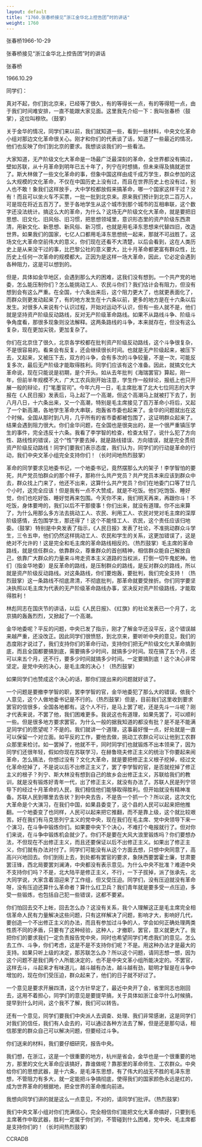 ```yaml
---
layout: default
title: "1760.张春桥接见“浙江金华北上控告团”时的讲话"
weight: 1760
---
```


张春桥1966-10-29

张春桥接见“浙江金华北上控告团”时的讲话

张春桥

1966.10.29

同学们：

真对不起，你们到北京来，已经等了很久，有的等得长一点，有的等得短一点，由于我们时间难安排，一直不能跟大家见面。这里我先介绍一下：我叫张春桥（鼓掌），这位叫穆欣。（鼓掌）

关于金华的情况，同学们来以前，我们就知道一些，看到一些材料，中央文化革命小组对那边文化革命很关心。刚才和你们的代表谈了话，知道了一些最近的情况，他们也反映了你们到北京的要求。我想谈谈我们的一些看法。

大家知道，无产阶级文化大革命是一场最广泛最深刻的革命，全世界都没有搞过，壁如苏联，从十月革命到明年已五十年了，列宁在时想搞，但未来得及搞就逝世了。斯大林做了一些文化革命的事，但象中国这样由成千成万学生，群众参加的这么大规模的文化革命，不仅在中国历史上没有过，而且在世界历史上也没有过，别人也不敢！象我们这样放手，大中学校都放假来搞革命，哪一个国家这样干过？没有！而且可以坐火车不买票，一批一批到北京来。原来我们预计到北京二百万人，可是现在将近五百万了。至于各地学生从这个城市到那个城市的互相串联，这个数字还没法统计。搞这么大的革命，为什么？这场无产阶级文化大革命，就是要把旧思想、旧文化、旧风俗、旧习惯，把思想领域里，意识形态里的资产阶级东西肃清，用新文化、新思想、新风俗、新习惯，也就是用毛泽东思想来代替四旧，改造世界。如果我们的国家，七亿人口都用毛泽东思想统一起来，那就不可战胜了。这场文化大革命空前伟大的意义，你们现在还看不大清楚，以后会看到，这在人类历史上是从来没干过的事，比巴黎公社的意义要大，比十月革命都更富有群众性，比历史上任何一次革命的规模都大。正因为是这样一场大革命，因此，它必定会遇到各种阻力，这是可以想到的。

但是，具体如金华地区，会遇到那么大的困难，这我们没有想到。一个共产党的地委，怎么能压制你们？怎么能挑动工人、农民斗你们？我们估计会有阻力，但没有想到会有这么严重。在全国，十六条出来后，这个阻力更大了，也就更表面化了，而群众则更发动起来了，有的地方发生在十六条以前，更多的地方是在十六条以后发生。对很多人来说有个认识过程，开始对运动不认识，但有一些人就不是，他们就是坚持资产阶级反动路线，反对无产阶级革命路线。如果不从路线斗争、阶级斗争角度看，那很多现象则没法解释。这两条路线的斗争，本来就存在，但没有这么复杂，现在更加尖锐，更加复杂了。

你们在北京住了很久，北京各学校都在批判资产阶级反动路线，这个斗争很复杂，不是很容易的。看来会有反复，还会继续很长时间。也就是无产阶级起来，被压下去，又起来，又被压下去，双方的斗争，会有多次的斗争较量，不是一次，可能反复多次，最后无产阶级才能取得胜利。同学们应该有这个准备。因此，就搞文化大革命说，现在只能说是初期，是个开头。如从去年批判《海瑞罢官》算起，刚一年，但前半年规模不大，广大工农兵刚开始注意，学生作一般辩论，报纸上也只开展一般的辩论，打“笔墨官司”。今年六月一日，毛主席批准了北大七位同志的大字报在《人民日报》发表后，马上起了一个高潮，但这个高潮马上就被打下去了，到八月八日，十六条出来，又一个高潮，特别是毛主席接见了百万革命小将后，又起了一个新高潮，各地学生革命大串联，炮轰省市委也起来了。金华的问题就出在这个时候。全国从那时到八月，几乎所有的省市委都被包围了，这证明群众起来了。结果会遇到阻力很大。你们金华问题，在全国也是很突出的，是一个很严重镇压学生的事件，完全违反十六条。我看了李学智的检查，检查太轻了，说什么犯了方向性、路线性的错误，这个“性”字要去掉，就是路线错误、方向错误，就是完全贯彻资产阶级反动路线！同学们要我们表示态度，我们认为，同学们的行动是革命的行动，我们中央文革小组完全支持你们！（长时间地热烈鼓掌）

革命的同学要求见地委书记，一个地委书记，竟然摆那么大的架子！李学智怕的要死，共产党员怕群众的那个样子，那称什么共产党员？共产党员本来应该到群众中去，群众找上门来了，他还不出来，这算什么共产党员？你们在地委门口等了廿几个小时，这完全应该！但是我有一点不大赞成，就是不吃饭。他们吃饱饭、睡好觉，你们也吃好饭、睡好觉再来包围。今天你不来，我们明天再来，再跟你斗！不吃饭，身体要垮的，我们以后不干那傻事！你们出来，就没有道理。你不出来算了，为什么用那么多方法去挑动工人、农民、利用工人、农民对党对毛主席的深厚阶级感情，去包围学生，那还得了！这个不能怪工人、农民，这个责任应该归地委。（鼓掌）特别是中央发表了指示，《人民日报》发表了社论，不准挑动群众斗学生，三令五申，他们仍然这样挑动工人、农民和学生的关系，这更加错误了，这是绝对不允许的！这是完全和毛主席的革命路线相反的。（热烈鼓掌）毛主席的革命路线，就是信任群众，依靠群众，尊重群众的首创精神，相信群众能自己解放自己，依靠广大群众的力量来斗垮走资本主义道路的当权派，打倒一切牛鬼蛇神。他们（指金华地委）是反革命的路线，是压制群众的路线，是反对群众的路线，所以就是资产阶级反动路线。对这条路线，你们要炮轰，要批判，我们完全支持！（热烈鼓掌）这一条路线不彻底肃清，不彻底批判，那革命就要受挫折。你们同学要坚决执照以毛主席为代表的无产阶级革命路线办事，坚决反对资产阶级路线，才能取得胜利！

林彪同志在国庆节的讲话，以后《人民日报》、《红旗》的社论发表已一个月了，北京搞的轰轰烈烈，又掀起了一个高潮。

金华地委呢？平反的问题，中央已发了指示，刚才了解金华还没平反，这个错误越来越严重，还没改正。因此同学们很愤怒，到北京来，要听听中央的意见，我们的态度刚才说过了，我们支持你们的革命行动，支持你们把无产阶级文化大革命搞到底，而且全国都要搞到底，需要搞多少时间，就搞多少时间。现在搞了五个月，还可以来五个月，还不行，要多少时间就搞多少时间。一定要搞到底！这个决心非常坚定。是党中央的决心，是毛主席的决心！（热烈鼓掌）

如果同学们也赞成这个决心的话，那你们提出来的问题就好谈了。

一个问题是要撤李学智的职，罢李学智的官，金华地委犯了那么大的错误，依我个人意见，这个人做地委书记是不行的。（热烈鼓掌）但是，目前我们这里收到要求罢官的信很多，全国各地都有。这个人不行，是马上罢了呢，还是先斗一斗呢？刚才代表来说，不罢了他，我们困难更多。我说这也有道理，如果先罢了，可以顺利一些。但是很多地方要求罢官。为什么一般的据我知道的都没有批？是不是不能满足同学们的愿望呢？不是的。我们就讲一个道理，这事最好慢一点，好处就是一直可以保留一个对立面。如平反的工作，要他去做，挑动工农群众可以让他到工农群众那里来检讨。如一罢掉了，他就不干，同时同学们也就锻炼不出本领来了，因为同学们还很年轻，假如你现在苏联学习，在赫鲁晓夫修正主义的统治下你要起来闹革命，怎么搞法，你想过没有？文化大革命，就是要把修正主义根子挖掉，经过文化革命挖掉了，不是说以后不出修正主义了，罢了李学智的官，是否就挖掉了修正主义的根子？列宁、斯大林没有想到自己的故乡会出修正主义，苏联给我们的教训，就是没有锻炼好青年一代，出了修正主义，就没有办法了。苏联人民是列宁领导下的经过十月革命的人民，我们相信他们能够取得胜利。但开始就没有精神准备。苏联人民到哪里去告状？到中央去告，不是告一个抓一个？所以说，这次文化大革命是个大演习，在我们中国，如果县委变了，这个县的人民可以起来把他推翻。一个地委变了也同样，人民可以起来把它推翻，而不是靠上级，这个就比较艰苦。好在我们有马克思列宁主义的党中央，现在我们在毛主席、党中央领导下来一个演习，在斗争中锻炼你们。如果要中央下个决心，不难打个电报就行了。但对你们来说，在斗争中锻炼机会就少了。你们不是要在大风大浪里锻炼吗？你们要想办法，不但现在不出修正主义，而且还要保证以后不出修正主义。如果出了修正主义，你们就有办法对付了。同学们可能没有从这个方面去想，只想中央同意了，高高兴兴地回去。你们到街上去，到处都有罢官的要求，象陕西要罢霍士廉，甘肃要罢汪锋，西北局要罢刘澜涛，中央都没有表示意见。为什么中央不批准？难道中央不支持你们吗？不是，北大陆平是修正主义，不行，一下子拔掉，派了张承先，北大同学说，大家含着泪迎来了工作组，但又受压迫。同学们，没有压迫就没有革命呀，没有压迫还算什么革命者？算什么红卫兵？我们青年就是要多受一点压迫，多受一些锻炼，也包括自己犯一些错误，这都不要紧。

你们怕回去交不上帐，回去怎么办？这没有关系，我个人理解这正是毛主席完全相信革命人民有力量解决这些问题，只有这样解决了问题，影响才大，影响好几代，要创造一个不出修正主义的办法，而且有参加过斗争的人，学会如何正确处理两类性质不同的矛盾，只要有了这种经验，这种人，才撤职，罢官，意义就更大了。我把你们的要求我们一定负责报告党中央，同时也希望同学们考虑我们的意见。怎么去工作、斗争，你们考虑，这是不是不支持你们呢？不是。用这种办法才是最大的支持。如果只听上级的决定，那苏联怎么办？所以这个问题，请同志想一想，因为这个问题不是我们两个人所能决定的，也不是中央文革小组所能决定的。不罢官，这样去斗，斗起来才有味道儿，越斗越有办法，越斗越有劲，聪明才智是在斗争中增加的，现在你们受压迫，群众起来了，他们的日子就不好过了。

一个意见是要求开展四清，这个方针早定了，最近中央开了会，省里同志也刚回去，这用不着担心，同学们的意见是要提早搞，关于具体如浙江金华什么时候搞，提早到什么时间，这个我不了解，我们可以转告。

还有一个意见，同学们要我们中央派人去调查、处理、我们非常感谢，这是同学们对我们的信任，我们有人会去的，可以通过各种方法去了解，但是还是那句话，相信那里的群众自己可以解决问题，但要经过斗争。

你们送来的材料，我们要仔细研究，报告中央。

我们想，在浙江，这是一个很重要的地方，杭州是省会，金华也是一个很重要的地方，那里的文化大革命应该搞好，靠谁做呢？靠那里的革命师生、工农群众。中央给你们的思想武器，是十六条，是毛泽东思想，有了伟大的战无不胜的毛泽东思想，不管阻力有多大，就一定能把斗争搞彻底，使得我们的国家颜色永远是红的，成为世界革命的根据地，把全世界的革命推向前进。

我想向同学们讲的就是这么一点意见，不对的，请同学们批评。（热烈鼓掌）

我们中央文革小组对你们充满信心，完全相信你们能把文化大革命搞好，只要到毛主席著作中取武器，胜利一定属于你们的，不管碰到什么困难，党中央、毛主席都是支持你们的！（长时间热烈鼓掌）

CCRADB

